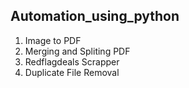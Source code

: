 ## Automation_using_python
1. Image to PDF
2. Merging and Spliting PDF
3. Redflagdeals Scrapper
4. Duplicate File Removal
